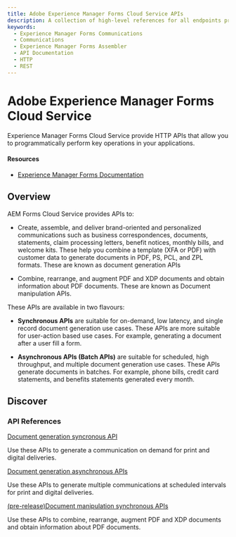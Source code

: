 ```yaml
---
title: Adobe Experience Manager Forms Cloud Service APIs
description: A collection of high-level references for all endpoints provided by Adobe Experience Manager Forms Cloud Service.
keywords: 
  - Experience Manager Forms Communications
  - Communications
  - Experience Manager Forms Assembler
  - API Documentation
  - HTTP
  - REST
---
```


<Hero slots="heading, text"/> 

# Adobe Experience Manager Forms Cloud Service

Experience Manager Forms Cloud Service provide HTTP APIs that allow you to programmatically perform key operations in your applications.

<Resources slots="heading, links"/>

#### Resources

* [Experience Manager Forms Documentation](https://experienceleague.adobe.com/docs/experience-manager-cloud-service/content/forms/using-communications/aem-forms-cloud-service-communications-introduction.html)


## Overview

AEM Forms Cloud Service provides APIs to:

* Create, assemble, and deliver brand-oriented and personalized communications such as business correspondences, documents, statements, claim processing letters, benefit notices, monthly bills, and welcome kits. These  help you combine a template (XFA or PDF) with customer data to generate documents in PDF, PS, PCL, and ZPL formats. These are known as document generation APIs

* Combine, rearrange, and augment PDF and XDP documents and obtain information about PDF documents. These are known as Document manipulation APIs.

These APIs are available in two flavours: 

* **Synchronous APIs** are suitable for on-demand, low latency, and single record document generation use cases. These APIs are more suitable for user-action based use cases. For example, generating a document after a user fill a form.

* **Asynchronous APIs (Batch APIs)** are suitable for scheduled, high throughput, and multiple document generation use cases. These APIs generate documents in batches. For example, phone bills, credit card statements, and benefits statements generated every month.

## Discover 

<DiscoverBlock slots="heading, link, text"/>

<!-- ### Get Started

[Authenticate and access Experience Platform APIs](https://experienceleague.adobe.com/docs/experience-platform/landing/platform-apis/api-authentication.html)
    
Follow this tutorial to gather the required authentication credentials for all Experience Platform APIs (except for the Privacy Service API and Reactor API).

<DiscoverBlock slots="link, text"/>

[Authenticate and access the Privacy Service API](https://experienceleague.adobe.com/docs/experience-platform/privacy/api/getting-started.html)
    
Follow this tutorial to gather the required authentication credentials the Privacy Service API.

<DiscoverBlock slots="link, text"/>

[Authenticate and access the Reactor API](https://experienceleague.adobe.com/docs/experience-platform/tags/api/getting-started.html)
    
Follow this tutorial to gather the required authentication credentials for the Reactor API.

<DiscoverBlock slots="heading, link, text"/> -->

### API References

[Document generation syncronous API](references/sync.md) 

Use these APIs to generate a communication on demand for print and digital deliveries.

<DiscoverBlock slots="link, text"/>

[Document generation asynchronous APIs](references/batch.md) 

Use these APIs to generate multiple communications at scheduled intervals for print and digital deliveries.

<DiscoverBlock slots="link, text"/>

[(pre-release)Document manipulation synchronous APIs](references/assembler-sync.md) 

Use these APIs to combine, rearrange, augment PDF and XDP documents and obtain information about PDF documents.